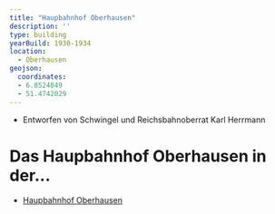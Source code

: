 ```yaml
---
title: "Haupbahnhof Oberhausen"
description: ''
type: building
yearBuild: 1930-1934
location:
  - Oberhausen
geojson:
  coordinates:
  - 6.8524849
  - 51.4742029
---
```


* Entworfen von Schwingel und Reichsbahnoberrat Karl Herrmann

# Das Haupbahnhof Oberhausen in der...
* [Haupbahnhof Oberhausen](https://de.wikipedia.org/wiki/Oberhausen_Hauptbahnhof)
